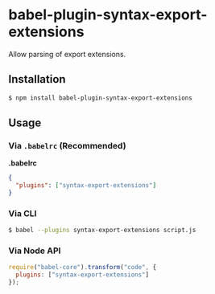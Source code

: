 # babel-plugin-syntax-export-extensions

Allow parsing of export extensions.

## Installation

```sh
$ npm install babel-plugin-syntax-export-extensions
```

## Usage

### Via `.babelrc` (Recommended)

**.babelrc**

```json
{
  "plugins": ["syntax-export-extensions"]
}
```

### Via CLI

```sh
$ babel --plugins syntax-export-extensions script.js
```

### Via Node API

```javascript
require("babel-core").transform("code", {
  plugins: ["syntax-export-extensions"]
});
```
